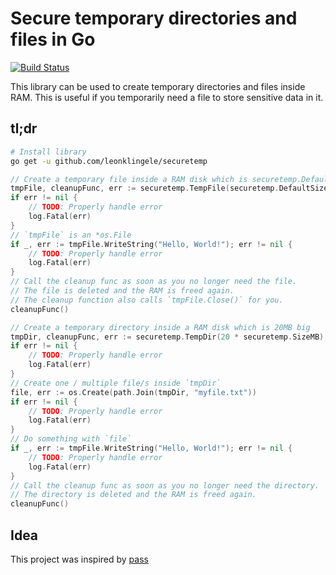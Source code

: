 # Secure temporary directories and files in Go

[![Build Status](https://travis-ci.org/leonklingele/securetemp.svg?branch=master)](https://travis-ci.org/leonklingele/securetemp)

This library can be used to create temporary directories and files inside RAM.
This is useful if you temporarily need a file to store sensitive data in it.

## tl;dr

```sh
# Install library
go get -u github.com/leonklingele/securetemp
```

```go
// Create a temporary file inside a RAM disk which is securetemp.DefaultSize big
tmpFile, cleanupFunc, err := securetemp.TempFile(securetemp.DefaultSize)
if err != nil {
	// TODO: Properly handle error
	log.Fatal(err)
}
// `tmpFile` is an *os.File
if _, err := tmpFile.WriteString("Hello, World!"); err != nil {
	// TODO: Properly handle error
	log.Fatal(err)
}
// Call the cleanup func as soon as you no longer need the file.
// The file is deleted and the RAM is freed again.
// The cleanup function also calls `tmpFile.Close()` for you.
cleanupFunc()
```

```go
// Create a temporary directory inside a RAM disk which is 20MB big
tmpDir, cleanupFunc, err := securetemp.TempDir(20 * securetemp.SizeMB)
if err != nil {
	// TODO: Properly handle error
	log.Fatal(err)
}
// Create one / multiple file/s inside `tmpDir`
file, err := os.Create(path.Join(tmpDir, "myfile.txt"))
if err != nil {
	// TODO: Properly handle error
	log.Fatal(err)
}
// Do something with `file`
if _, err := tmpFile.WriteString("Hello, World!"); err != nil {
	// TODO: Properly handle error
	log.Fatal(err)
}
// Call the cleanup func as soon as you no longer need the directory.
// The directory is deleted and the RAM is freed again.
cleanupFunc()
```

## Idea

This project was inspired by [pass](https://www.passwordstore.org/)
